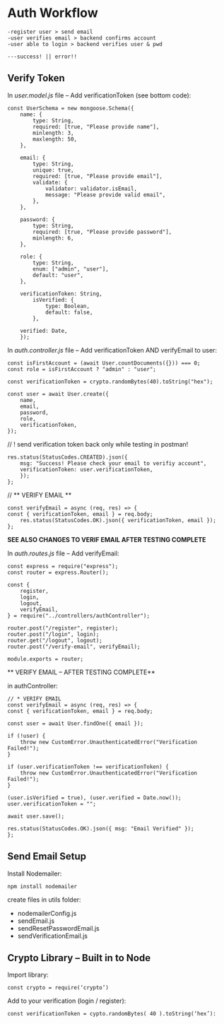 # Auth Workflow #

	-register user > send email
	-user verifies email > backend confirms account
	-user able to login > backend verifies user & pwd
	
	---success! || error!!

## Verify Token #

In *user.model.js* file – Add verificationToken (see bottom code):

	const UserSchema = new mongoose.Schema({
		name: {
			type: String,
			required: [true, "Please provide name"],
			minlength: 3,
			maxlength: 50,
		},

		email: {
			type: String,
			unique: true,
			required: [true, "Please provide email"],
			validate: {
				validator: validator.isEmail,
				message: "Please provide valid email",
			},
		},

		password: {
			type: String,
			required: [true, "Please provide password"],
			minlength: 6,
		},

		role: {
			type: String,
			enum: ["admin", "user"],
			default: "user",
		},

		verificationToken: String,
			isVerified: {
				type: Boolean,
				default: false,
			},

		verified: Date,
		});

In *auth.controller.js* file – Add verificationToken AND verifyEmail to user:

	const isFirstAccount = (await User.countDocuments({})) === 0;
	const role = isFirstAccount ? "admin" : "user";

	const verificationToken = crypto.randomBytes(40).toString("hex");

	const user = await User.create({
		name,
		email,
		password,
		role,
		verificationToken,
	});

// ! send verification token back only while testing in postman!

	res.status(StatusCodes.CREATED).json({
		msg: "Success! Please check your email to verifiy account",
		verificationToken: user.verificationToken,
		});
	};

// ** VERIFY EMAIL **

	const verifyEmail = async (req, res) => {
	const { verificationToken, email } = req.body;
		res.status(StatusCodes.OK).json({ verificationToken, email });
	};

**SEE ALSO CHANGES TO VERIF EMAIL AFTER TESTING COMPLETE**

In *auth.routes.js* file – Add verifyEmail:

	const express = require("express");
	const router = express.Router();

	const {
		register,
		login,
		logout,
		verifyEmail,
	} = require("../controllers/authController");

	router.post("/register", register);
	router.post("/login", login);
	router.get("/logout", logout);
	router.post("/verify-email", verifyEmail);

	module.exports = router;

** VERIFY EMAIL – AFTER TESTING COMPLETE**

in authController:

	// * VERIFY EMAIL
	const verifyEmail = async (req, res) => {
	const { verificationToken, email } = req.body;

	const user = await User.findOne({ email });

	if (!user) {
		throw new CustomError.UnauthenticatedError("Verification Failed!");
	}

	if (user.verificationToken !== verificationToken) {
		throw new CustomError.UnauthenticatedError("Verification Failed!");
	}

	(user.isVerified = true), (user.verified = Date.now());
	user.verificationToken = "";

	await user.save();

	res.status(StatusCodes.OK).json({ msg: "Email Verified" });
	};

## Send Email Setup #

Install Nodemailer:

	npm install nodemailer

create files in utils folder:

   - nodemailerConfig.js
   - sendEmail.js
   - sendResetPasswordEmail.js
   - sendVerificationEmail.js

## Crypto Library – Built in to Node #

Import library:

	const crypto = require(‘crypto’)

Add to your verification (login / register):

	const verificationToken = cypto.randomBytes( 40 ).toString(‘hex’):